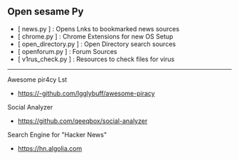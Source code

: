## Open sesame Py 

- [ news.py ] : Opens Lnks to bookmarked news sources 
- [ chrome.py ] : Chrome Extensions for new OS Setup
- [ open_directory.py ] : Open Directory search sources 
- [ openforum.py ] : Forum Sources 
- [ v1rus_check.py ] : Resources to check files for virus

* * * 

Awesome pir4cy Lst
- https://-github.com/Igglybuff/awesome-piracy

Social Analyzer
- https://github.com/qeeqbox/social-analyzer

Search Engine for "Hacker News"
- https://hn.algolia.com
